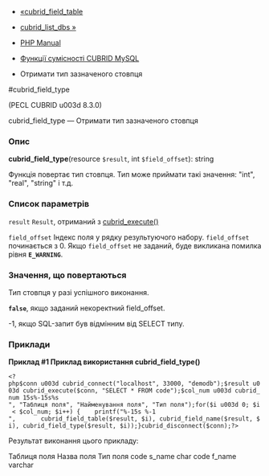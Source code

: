 - [«cubrid_field_table](function.cubrid-field-table.md)
- [cubrid_list_dbs »](function.cubrid-list-dbs.md)

- [PHP Manual](index.md)
- [Функції сумісності CUBRID MySQL](cubridmysql.cubrid.md)
- Отримати тип зазначеного стовпця

#cubrid_field_type

(PECL CUBRID u003d 8.3.0)

cubrid_field_type — Отримати тип зазначеного стовпця

### Опис

**cubrid_field_type**(resource `$result`, int `$field_offset`): string

Функція повертає тип стовпця. Тип може приймати такі
значення: "int", "real", "string" і т.д.

### Список параметрів

`result`
`Result`, отриманий з [cubrid_execute()](function.cubrid-execute.md)

`field_offset`
Індекс поля у рядку результуючого набору. `field_offset` починається
з 0. Якщо `field_offset` не заданий, буде викликана помилка рівня
**`E_WARNING`**.

### Значення, що повертаються

Тип стовпця у разі успішного виконання.

**`false`**, якщо заданий некоректний field_offset.

-1, якщо SQL-запит був відмінним від SELECT типу.

### Приклади

**Приклад #1 Приклад використання **cubrid_field_type()****

` <?php$conn u003d cubrid_connect("localhost", 33000, "demodb");$result u003d cubrid_execute($conn, "SELECT * FROM code");$col_num u003d cubrid_num 15s%-15s%s
", "Таблиця поля", "Найменування поля", "Тип поля");for($i u003d 0; $i < $col_num; $i++) {    printf("%-15s %-1
",       cubrid_field_table($result, $i), cubrid_field_name($result, $i), cubrid_field_type($result, $i));}cubrid_disconnect($conn);?> `

Результат виконання цього прикладу:

Таблиця поля Назва поля Тип поля
code s_name char
code f_name varchar
